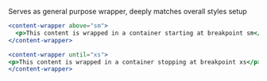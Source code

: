 Serves as general purpose wrapper, deeply matches overall styles setup

```jsx
<content-wrapper above="sm">
  <p>This content is wrapped in a container starting at breakpoint sm</p>
</content-wrapper>
```

```jsx
<content-wrapper until="xs">
<p>This content is wrapped in a container stopping at breakpoint xs</p>
</content-wrapper>
```
